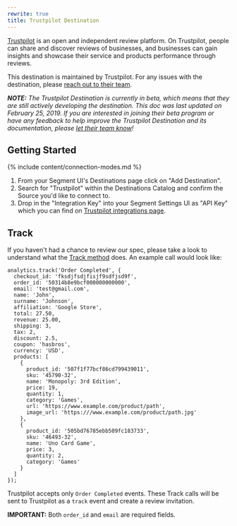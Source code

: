 ```yaml
---
rewrite: true
title: Trustpilot Destination
---
```

[Trustpilot](https://www.trustpilot.com/) is an open and independent review platform. On Trustpilot, people can share and discover reviews of businesses, and businesses can gain insights and showcase their service and products performance through reviews.

This destination is maintained by Trustpilot. For any issues with the destination, please [reach out to their team](https://support.trustpilot.com/hc/en-us/articles/215949867-Contact-Trustpilot-s-Support-Team).

_**NOTE:** The Trustpilot Destination is currently in beta, which means that they are still actively developing the destination. This doc was last updated on February 25, 2019. If you are interested in joining their beta program or have any feedback to help improve the Trustpilot Destination and its documentation, please [let  their team know](https://support.trustpilot.com/hc/en-us/articles/215949867-Contact-Trustpilot-s-Support-Team)!_

## Getting Started

{% include content/connection-modes.md %}

1. From your Segment UI's Destinations page click on "Add Destination".
2. Search for "Trustpilot" within the Destinations Catalog and confirm the Source you'd like to connect to.
3. Drop in the "Integration Key" into your Segment Settings UI as "API Key" which you can find on [Trustpilot integrations page](https://businessapp.b2b.trustpilot.com/#/ecommerce/segment).


## Track

If you haven't had a chance to review our spec, please take a look to understand what the [Track method](https://segment.com/docs/connections/spec/track/) does. An example call would look like:

```
analytics.track('Order Completed', {
  checkout_id: 'fksdjfsdjfisjf9sdfjsd9f',
  order_id: '50314b8e9bcf000000000000',
  email: 'test@gmail.com',
  name: 'John',
  surname: 'Johnson',
  affiliation: 'Google Store',
  total: 27.50,
  revenue: 25.00,
  shipping: 3,
  tax: 2,
  discount: 2.5,
  coupon: 'hasbros',
  currency: 'USD',
  products: [
    {
      product_id: '507f1f77bcf86cd799439011',
      sku: '45790-32',
      name: 'Monopoly: 3rd Edition',
      price: 19,
      quantity: 1,
      category: 'Games',
      url: 'https://www.example.com/product/path',
      image_url: 'https:///www.example.com/product/path.jpg'
    },
    {
      product_id: '505bd76785ebb509fc183733',
      sku: '46493-32',
      name: 'Uno Card Game',
      price: 3,
      quantity: 2,
      category: 'Games'
    }
  ]
});
```

Trustpilot accepts only `Order Completed` events. These Track calls will be sent to Trustpilot as a `track` event and create a review invitation.

**IMPORTANT:** Both `order_id` and `email` are required fields.
